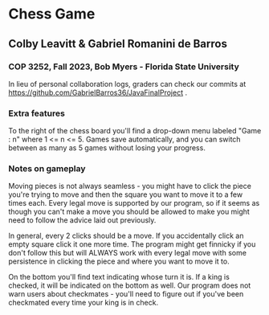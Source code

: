 # Chess Game

## Colby Leavitt & Gabriel Romanini de Barros
### COP 3252, Fall 2023, Bob Myers - Florida State University

In lieu of personal collaboration logs, graders can check our commits at https://github.com/GabrielBarros36/JavaFinalProject .

### Extra features

To the right of the chess board you'll find a drop-down menu labeled "Game : n" where 1 <= n <= 5. 
Games save automatically, and you can switch between as many as 5 games without losing your progress.

### Notes on gameplay
Moving pieces is not always seamless - you might have to click the piece you're trying to move and then the square you want to move it to a few times each.
Every legal move is supported by our program, so if it seems as though you can't make a move you should be allowed to make you might need to follow the advice laid out previously.

In general, every 2 clicks should be a move. If you accidentally click an empty square click it one more time. The program might get finnicky if you don't follow this but will ALWAYS work with every legal move with some persistence in clicking the piece and where you want to move it to.

On the bottom you'll find text indicating whose turn it is. If a king is checked, it will be indicated on the bottom as well.
Our program does not warn users about checkmates - you'll need to figure out if you've been checkmated every time your king is in check.

